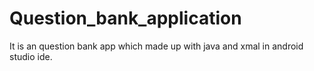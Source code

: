 # Question_bank_application
It is an question bank app which made up with java and xmal in android studio ide.
